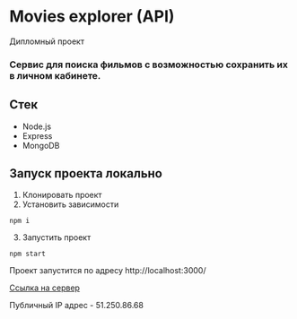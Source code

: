 # Movies explorer (API)
Дипломный проект
### Сервис для поиска фильмов с возможностью сохранить их в личном кабинете. 

## Стек
* Node.js
* Express
* MongoDB

## Запуск проекта локально

1. Клонировать проект
2. Установить зависимости
```
npm i
```
3. Запустить проект
```
npm start
```
Проект запустится по адресу http://localhost:3000/


[Ссылка на сервер](https://api.movies.explorer.nomoreparties.sbs)

Публичный IP адрес - 51.250.86.68
